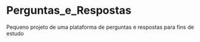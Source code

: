 # Perguntas_e_Respostas
Pequeno projeto de uma plataforma de perguntas e respostas para fins de estudo
